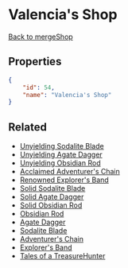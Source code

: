 # Valencia's Shop

<no description available>

[Back to mergeShop](../merge-shops.md)

## Properties

```json
{
    "id": 54,
    "name": "Valencia's Shop"
}
```

## Related

- [Unyielding Sodalite Blade](../items/2721-unyielding-sodalite-blade.md)
- [Unyielding Agate Dagger](../items/2722-unyielding-agate-dagger.md)
- [Unyielding Obsidian Rod](../items/2723-unyielding-obsidian-rod.md)
- [Acclaimed Adventurer's Chain](../items/2312-acclaimed-adventurer-s-chain.md)
- [Renowned Explorer's Band](../items/2310-renowned-explorer-s-band.md)
- [Solid Sodalite Blade](../items/2718-solid-sodalite-blade.md)
- [Solid Agate Dagger](../items/2719-solid-agate-dagger.md)
- [Solid Obsidian Rod](../items/2720-solid-obsidian-rod.md)
- [Obsidian Rod](../items/2717-obsidian-rod.md)
- [Agate Dagger](../items/2716-agate-dagger.md)
- [Sodalite Blade](../items/2715-sodalite-blade.md)
- [Adventurer's Chain](../items/2311-adventurer-s-chain.md)
- [Explorer's Band](../items/2309-explorer-s-band.md)
- [Tales of a TreasureHunter](../items/2313-tales-of-a-treasurehunter.md)

